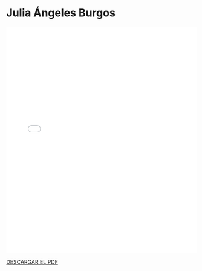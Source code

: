# Julia Ángeles Burgos


<embed src="/PDFs/Commitment/0CommitmentAgreement-julangbur.pdf" type="application/pdf" width="100%" height="600px" />


[DESCARGAR EL PDF](../../../static/PDFs/Commitment/0CommitmentAgreement-julangbur.pdf)